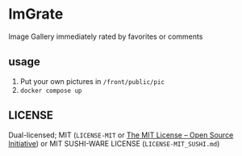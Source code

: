 # ImGrate

Image Gallery immediately rated by favorites or comments

## usage

1. Put your own pictures in `/front/public/pic`
2. `docker compose up`

## LICENSE

Dual-licensed; MIT (`LICENSE-MIT` or [The MIT License – Open Source Initiative](https://opensource.org/license/mit/)) or MIT SUSHI-WARE LICENSE (`LICENSE-MIT_SUSHI.md`)
